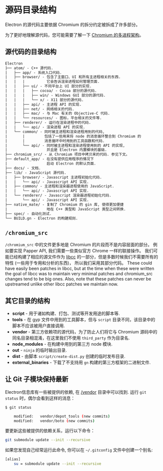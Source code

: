 # 源码目录结构

Electron 的源代码主要依据 Chromium 的拆分约定被拆成了许多部分。

为了更好地理解源代码，您可能需要了解一下 [Chromium 的多进程架构](https://dev.chromium.org/developers/design-documents/multi-process-architecture)。

## 源代码的目录结构

```diff
Electron
├── atom/ - C++ 源代码.
|   ├── app/ - 系统入口代码.
|   ├── browser/ - 包含了主窗口、UI 和所有主进程相关的东西.
|   |   |          它会告诉渲染进程如何管理页面.
|   |   ├── ui/ - 不同平台上 UI 部分的实现.
|   |   |   ├── cocoa/ - Cocoa 部分的源代码.
|   |   |   ├── win/ - Windows GUI 部分的源代码.
|   |   |   └── x/ - X11 部分的源代码.
|   |   ├── api/ - 主进程 API 的实现.
|   |   ├── net/ - 网络相关的代码.
|   |   ├── mac/ - 与 Mac 有关的 Objective-C 代码.
|   |   └── resources/ - 图标，平台相关的文件等.
|   ├── renderer/ - 运行在渲染进程中的代码.
|   |   └── api/ - 渲染进程 API 的实现.
|   └── common/ - 同时被主进程和渲染进程用到的代码,
|       |         包括了一些用来将 node 的消息循环整合到 Chromium 的
|       |         消息循环中时用到的工具函数和代码.
|       └── api/ - 同时被主进程和渲染进程使用到的 API 的实现,
|                  并且是 Electron 内置模块的基础.
├── chromium_src/ - 从 Chromium 项目中拷贝来的代码. 参见下文。
├── default_app/ - 在没有提供应用程序的情况下
|                  启动 Electron 的默认页面.
├── docs/ - 文档.
├── lib/ - JavaScript 源代码.
|   ├── browser/ - Javascript 主进程初始化代码.
|   |   └── api/ - Javascript API 实现.
|   ├── common/ - 主进程和渲染器进程使用的 JavaScript.
|   |   └── api/ - Javascript API 实现.
|   └── renderer/ - Javascript 渲染器进程初始化代码.
|       └── api/ - Javascript API 实现.
├── native_mate/ - 复制了 Chromium 的 gin 库, 使得更加便捷
|                  地在 C++ 类型和 JavaScript 类型之间转换.
├── spec/ - 自动化测试.
└── BUILD.gn - Electron 的构建规则.
```

## `/chromium_src`

`/chromium_src` 中的文件更多地是 Chromium 的片段而不是内容层面的部分。 例如要实现 Papper API, 我们需要一些类似官方 Chrome 一样的联接操作。 我们可能已经构建了相应的源文件作为 [libcc](../glossary.md#libchromiumcontent) 的一部分，但是多数时候我们不需要所有的特性 (一些用于专用和分析的东西)， 所以我们采用其部分代码。 These could have easily been patches in libcc, but at the time when these were written the goal of libcc was to maintain very minimal patches and chromium_src changes tend to be big ones. Also, note that these patches can never be upstreamed unlike other libcc patches we maintain now.

## 其它目录的结构

* **script** - 用于诸如构建、打包、测试等开发用途的脚本等.
* **tools** - 在 gyp 文件中用到的工具脚本，但与 `script` 目录不同，该目录中的脚本不应该被用户直接调用.
* **vendor** - 第三方依赖项的源代码，为了防止人们将它与 Chromium 源码中的同名目录相混淆，在这里我们不使用 `third_party` 作为目录名.
* **node_modules** - 在构建中用到的第三方 node 模块.
* **out** - `ninja` 的临时输出目录.
* **dist** - 由脚本 `script/create-dist.py` 创建的临时发布目录.
* **external_binaries** - 下载了不支持用 `gn` 构建的第三方框架的二进制文件.

## 让 Git 子模块保持最新

Electron信息库有一些被提供的依赖, 在 [/vendor](https://github.com/electron/electron/tree/master/vendor) 目录中可以找到. 运行 `git status` 时，偶尔会看到这样的消息：

```sh
$ git status

    modified:   vendor/depot_tools (new commits)
    modified:   vendor/boto (new commits)
```

要更新这些被提供的依赖关系，运行以下命令：

```sh
git submodule update --init --recursive
```

如果您发现自己经常运行此命令, 你可以在 `~/.gitconfig` 文件中创建一个别名:

```sh
[alias]
    su = submodule update --init --recursive
```